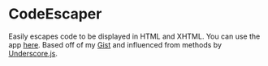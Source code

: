 # CodeEscaper
Easily escapes code to be displayed in HTML and XHTML. You can use the app [here](http://chrynan.com/CodeEscaper/). Based off of my [Gist](https://gist.github.com/chRyNaN/270c2761bb6c6642fd7e66df53013465) and influenced from methods by [Underscore.js](http://underscorejs.org/). 
